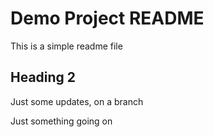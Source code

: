 # Demo Project README

This is a simple readme file

## Heading 2

Just some updates, on a branch
 
Just something going on